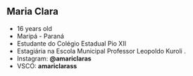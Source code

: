 ## Maria Clara

- 16 years old
- Maripá - Paraná
- Estudante do Colégio Estadual Pio XII
- Estagiária na Escola Municipal Professor Leopoldo Kuroli
  .
- Instagram: **@amariclaras**
- VSCO: **amariclarass**
